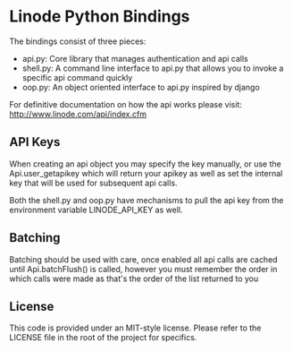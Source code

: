 # Linode Python Bindings


The bindings consist of three pieces:
  - api.py: Core library that manages authentication and api calls
  - shell.py: A command line interface to api.py that allows you to invoke
      a specific api command quickly
  - oop.py: An object oriented interface to api.py inspired by django

For definitive documentation on how the api works please visit:
http://www.linode.com/api/index.cfm

## API Keys


When creating an api object you may specify the key manually, or use the
Api.user_getapikey which will return your apikey as well as set the internal
key that will be used for subsequent api calls.

Both the shell.py and oop.py have mechanisms to pull the api key from the
environment variable LINODE_API_KEY as well.

## Batching


Batching should be used with care, once enabled all api calls are cached until
Api.batchFlush() is called, however you must remember the order in which calls
were made as that's the order of the list returned to you

## License


This code is provided under an MIT-style license. Please refer to the LICENSE
file in the root of the project for specifics.
